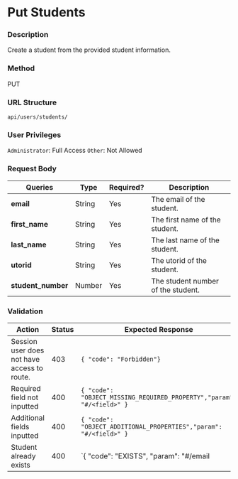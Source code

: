 Put Students
===
### Description
Create a student from the provided student information.

### Method
PUT

### URL Structure
`api/users/students/`

### User Privileges
`Administrator`: Full Access
`Other`: Not Allowed

### Request Body
| Queries            | Type    | Required? |  Description                       |
|--------------------|---------|-----------|------------------------------------|
| **email**          | String  | Yes       |  The email of the student.         |
| **first_name**     | String  | Yes       |  The first name of the student.    |
| **last_name**      | String  | Yes       |  The last name of the student.     |
| **utorid**         | String  | Yes       |  The utorid of the student.        |
| **student_number** | Number  | Yes       |  The student number of the student.|

### Validation
| Action                                      | Status | Expected Response                                                     |
|---------------------------------------------|--------|-----------------------------------------------------------------------|
| Session user does not have access to route. | 403    | `{ "code": "Forbidden"}`                                               |
| Required field not inputted                 | 400    | `{ "code": "OBJECT_MISSING_REQUIRED_PROPERTY","param": "#/<field>" }` |
| Additional fields inputted                  | 400    | `{ "code": "OBJECT_ADDITIONAL_PROPERTIES","param": "#/<field>" }`     |
| Student already exists                      | 400    | `{ "code": "EXISTS", "param": "#/email